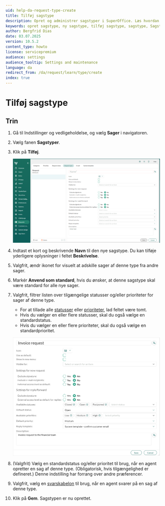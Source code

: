 ```yaml
---
uid: help-da-request-type-create
title: Tilføj sagstype
description: Opret og administrer sagstyper i SuperOffice. Læs hvordan du tilføjer en ny sagstype, konfigurerer indstillinger og vælger standardindstillinger.
keywords: opret sagstype, ny sagstype, tilføj sagstype, sagstype, Sagstyper-fanen, type, sag
author: Bergfrid Dias
date: 03.07.2025
version: 10.5.2
content_type: howto
license: servicepremium
audience: settings
audience_tooltip: Settings and maintenance
language: da
redirect_from: /da/request/learn/type/create
index: true
---
```


# Tilføj sagstype

## Trin

1. Gå til Indstillinger og vedligeholdelse, og vælg **Sager** i navigatoren.

1. Vælg fanen **Sagstyper**.

1. Klik på **Tilføj**.

    ![Indstillinger og vedligeholdelse, Sager -screenshot][img1]

1. Indtast et kort og beskrivende **Navn** til den nye sagstype. Du kan tilføje yderligere oplysninger i feltet **Beskrivelse**.

1. Valgfrit, ændr ikonet for visuelt at adskille sager af denne type fra andre sager.

1. Markér **Anvend som standard**, hvis du ønsker, at denne sagstype skal være standard for alle nye sager.

1. Valgfrit, filtrer listen over tilgængelige statusser og/eller prioriteter for sager af denne type.

    * For at tillade alle [statusser][4] eller [prioriteter][3], lad feltet være tomt.
    * Hvis du vælger en eller flere statusser, skal du også vælge en standardstatus.
    * Hvis du vælger en eller flere prioriteter, skal du også vælge en standardprioritet.

    ![Indstillinger og vedligeholdelse, Sager status/prioritet -screenshot][img3]

1. (Valgfrit) Vælg en standardstatus og/eller prioritet til brug, når en agent opretter en sag af denne type. (Obligatorisk, hvis tilgængelighed er defineret.) Denne indstilling har forrang over andre præferencer.

1. Valgfrit, vælg en [svarskabelon][5] til brug, når en agent svarer på en sag af denne type.

1. Klik på **Gem**. Sagstypen er nu oprettet.

<!-- Referenced links -->
[3]: ../priority/index.md
[4]: ../status/index.md
[5]: ../../../knowledge-base/learn/reply-templates/index.md

<!-- Referenced images -->
[img1]: ../../../../media/loc/en/request/add-request-type.png
[img3]: ../../../../media/loc/en/request/edit-request-type-values.png
